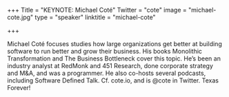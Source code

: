 +++
Title = "KEYNOTE: Michael Coté"
Twitter = "cote"
image = "michael-cote.jpg"
type = "speaker"
linktitle = "michael-cote"

+++

Michael Coté focuses studies how large organizations get better at building software to run better and grow their business. His books Monolithic Transformation and The Business Bottleneck cover this topic. He’s been an industry analyst at RedMonk and 451 Research, done corporate strategy and M&A, and was a programmer. He also co-hosts several podcasts, including Software Defined Talk. Cf. cote.io, and is @cote in Twitter. Texas Forever!